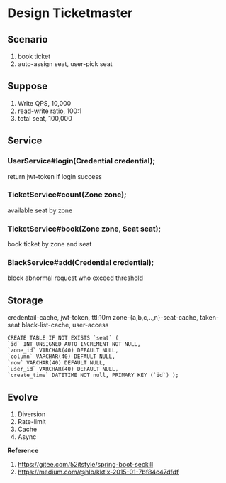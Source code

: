 # Design Ticketmaster

## Scenario
1. book ticket
2. auto-assign seat, user-pick seat

## Suppose
1. Write QPS, 10,000
2. read-write ratio, 100:1
3. total seat, 100,000

## Service
### UserService#login(Credential credential);
return jwt-token if login success

### TicketService#count(Zone zone);
available seat by zone

### TicketService#book(Zone zone, Seat seat);
book ticket by zone and seat

### BlackService#add(Credential credential);
block abnormal request who exceed threshold

## Storage
credentail-cache, jwt-token, ttl:10m
zone-{a,b,c,..,n}-seat-cache, taken-seat
black-list-cache, user-access

```mysql
CREATE TABLE IF NOT EXISTS `seat` (
`id` INT UNSIGNED AUTO_INCREMENT NOT NULL,
`zone_id` VARCHAR(40) DEFAULT NULL,
`column` VARCHAR(40) DEFAULT NULL,
`row` VARCHAR(40) DEFAULT NULL,
`user_id` VARCHAR(40) DEFAULT NULL, 
`create_time` DATETIME NOT null, PRIMARY KEY (`id`) ); 
```

## Evolve
1. Diversion
2. Rate-limit
3. Cache
4. Async

**Reference**

1. https://gitee.com/52itstyle/spring-boot-seckill
2. https://medium.com/@hlb/kktix-2015-01-7bf84c47dfdf
